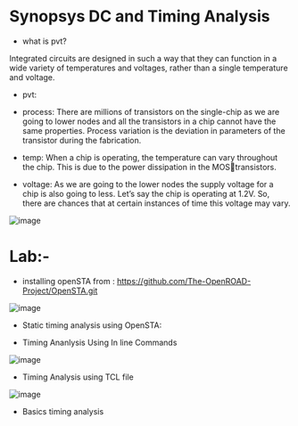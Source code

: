 # Synopsys DC and Timing Analysis

- what is pvt?

Integrated circuits are designed in such a way that they can function 
in a wide variety of temperatures and voltages, rather than a single 
temperature and voltage.

- pvt:
  
- process:  There are millions of transistors on the single-chip as we are 
going to lower nodes and all the transistors in a chip cannot have the 
same properties. Process variation is the deviation in parameters of 
the transistor during the fabrication.

- temp: When a chip is operating, the temperature can vary 
throughout the chip. This is due to the power dissipation in the MOStransistors.

- voltage:  As we are going to the lower nodes the supply voltage for a 
chip is also going to less. Let’s say the chip is operating at 1.2V. So, 
there are chances that at certain instances of time this voltage may 
vary.

![image](https://github.com/user-attachments/assets/177f7faa-bcd8-4218-a1d0-8605683d7e1b)

# Lab:-

- installing openSTA from : https://github.com/The-OpenROAD-Project/OpenSTA.git

![image](https://github.com/user-attachments/assets/3a3c3928-ba51-4718-9273-9c95375d5978)


- Static timing analysis using OpenSTA:

- Timing Ananlysis Using In line Commands
  
![image](https://github.com/user-attachments/assets/d987f3eb-2bc4-4632-90c9-098b075d8d21)


- Timing Analysis using TCL file

![image](https://github.com/user-attachments/assets/d28756ef-0ddb-4519-a8ba-377c2e7bdebc)

- Basics  timing analysis

 
